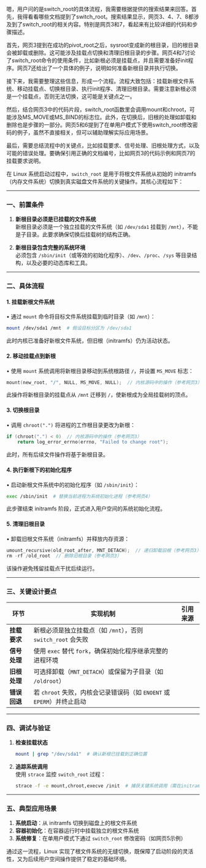 嗯，用户问的是switch_root的具体流程，我需要根据提供的搜索结果来回答。首先，我得看看哪些文档提到了switch_root。搜索结果显示，网页3、4、7、8都涉及到了switch_root的相关内容。特别是网页3和7，看起来有比较详细的代码和步骤描述。

首先，网页3提到在成功的pivot_root之后，sysroot变成新的根目录，旧的根目录会被卸载或删除。这可能涉及挂载点切换和清理旧根目录的步骤。网页4和7讨论了switch_root命令的使用条件，比如新根必须是挂载点，并且需要准备好init程序。网页7还给出了一个具体的例子，说明如何准备新根目录并执行切换。

接下来，我需要整理这些信息，形成一个流程。流程大致包括：挂载新根文件系统、移动挂载点、切换根目录、执行init程序、清理旧根目录。需要注意新根必须是一个挂载点，否则无法切换，这可能是关键点之一。

然后，结合网页3中的代码片段，switch_root函数里会调用mount和chroot，可能涉及MS_MOVE或MS_BIND的标志位。此外，在切换后，旧根的处理如卸载和删除也是步骤的一部分。网页5和6提到了在单用户模式下使用switch_root修改密码的例子，虽然不直接相关，但可以辅助理解实际应用场景。

最后，需要总结流程中的关键点，比如挂载要求、信号处理、旧根处理方式，以及可能的错误处理。要确保引用正确的文档编号，比如网页3的代码示例和网页7的挂载要求说明。




在 Linux 系统启动过程中，`switch_root` 是用于将根文件系统从初始的 initramfs（内存文件系统）切换到真实磁盘文件系统的关键操作。其核心流程如下：

---

### **一、前置条件**
1. **新根目录必须是已挂载的文件系统**  
   新根目录必须是一个独立挂载的文件系统（如 `/dev/sda1` 挂载到 `/mnt`），不能是子目录。此要求确保切换后挂载树的结构正确。

2. **新根目录包含完整的系统环境**  
   必须包含 `/sbin/init`（或等效的初始化程序）、`/dev`、`/proc`、`/sys` 等目录结构，以及必要的动态库和工具。

---

### **二、具体流程**
#### **1. 挂载新根文件系统**
• 通过 `mount` 命令将目标文件系统挂载到临时目录（如 `/mnt`）：
  ```bash
  mount /dev/sda1 /mnt  # 假设目标分区为 /dev/sda1
  ```
  此时内核已准备好新根文件系统，但旧根（initramfs）仍为活动状态。

#### **2. 移动挂载点到新根**
• 使用 `mount` 系统调用将新根目录移动到系统根路径 `/`，并设置 `MS_MOVE` 标志：
  ```c
  mount(new_root, "/", NULL, MS_MOVE, NULL);  // 内核源码中的操作（参考网页3）
  ```
  此操作将新根目录的挂载点从 `/mnt` 迁移到 `/`，使新根成为全局挂载树的顶点。

#### **3. 切换根目录**
• 调用 `chroot(".")` 将进程的工作根目录更改为新根：
  ```c
  if (chroot(".") < 0)  // 内核源码中的操作（参考网页3）
      return log_error_errno(errno, "Failed to change root");
  ```
  此时，所有后续文件操作将基于新根目录。

#### **4. 执行新根下的初始化程序**
• 启动新根文件系统中的初始化程序（如 `/sbin/init`）：
  ```bash
  exec /sbin/init  # 替换当前进程为系统初始化进程（参考网页4）
  ```
  此步骤结束 initramfs 阶段，正式进入用户空间的系统初始化流程。

#### **5. 清理旧根目录**
• 卸载旧根文件系统（initramfs）并释放内存资源：
  ```c
  umount_recursive(old_root_after, MNT_DETACH);  // 递归卸载旧根（参考网页3）
  rm -rf /old_root  // 删除旧根目录（参考网页3）
  ```
  该操作避免残留挂载点干扰后续运行。

---

### **三、关键设计要点**
| 环节           | 实现机制                                                                 | 引用来源     |
|----------------|--------------------------------------------------------------------------|--------------|
| **挂载要求**   | 新根必须是独立挂载点（如 `/mnt`），否则 `switch_root` 会失败             |      |
| **信号处理**   | 使用 `exec` 替代 `fork`，确保初始化程序继承完整的进程环境               |      |
| **旧根处理**   | 可选择卸载（`MNT_DETACH`）或保留为子目录（如 `/oldroot`）               |      |
| **错误回退**   | 若 `chroot` 失败，内核会记录错误码（如 `ENOENT` 或 `EPERM`）并终止启动  |      |

---

### **四、调试与验证**
1. **检查挂载状态**  
   ```bash
   mount | grep "/dev/sda1"  # 确认新根已挂载到正确位置
   ```
2. **追踪系统调用**  
   使用 `strace` 监控 `switch_root` 过程：
   ```bash
   strace -f -e mount,chroot,execve /init  # 捕获关键系统调用（需在initramfs环境）
   ```

---

### **五、典型应用场景**
1. **系统启动**：从 initramfs 切换到磁盘上的根文件系统  
2. **容器初始化**：在容器运行时中挂载独立的根文件系统  
3. **系统修复**：在单用户模式下通过 `switch_root` 修改密码（如网页5示例）

通过这一流程，Linux 实现了根文件系统的无缝切换，既保障了启动阶段的灵活性，又为后续用户空间操作提供了稳定的基础环境。